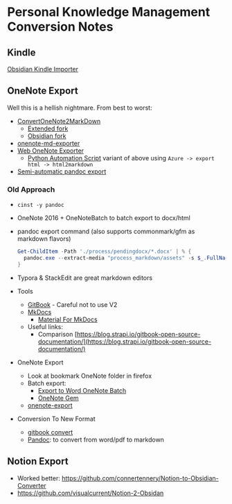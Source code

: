 # Personal Knowledge Management Conversion Notes

## Kindle
[Obsidian Kindle Importer](https://github.com/hadynz/obsidian-kindle-plugin)

## OneNote Export

Well this is a hellish nightmare. From best to worst:
- [ConvertOneNote2MarkDown](https://github.com/SjoerdV/ConvertOneNote2MarkDown)
  - [Extended fork](https://github.com/theohbrothers/ConvertOneNote2MarkDown)
  - [Obsidian fork](https://github.com/rab-bit/ConvertOneNote2MarkDown4Obsidian)
- [onenote-md-exporter](https://github.com/alxnbl/onenote-md-exporter)
- [Web OneNote Exporter](https://sspeiser.github.io/onenote-export)
  - [Python Automation Script](https://www.sspaeti.com/blog/how-to-take-notes-in-2021/#how-did-i-export-my-10-of-onenote-to-markdown) variant of above using `Azure -> export html -> html2markdown`
- [Semi-automatic pandoc export](https://gist.github.com/heardk/ded40b72056cee33abb18f3724e0a580)


### Old Approach

- `cinst -y pandoc`
- OneNote 2016 + OneNoteBatch to batch export to docx/html
- pandoc export command (also supports commonmark/gfm as markdown flavors)
  ```powershell
  Get-ChildItem -Path './process/pendingdocx/*.docx' | % { 
    pandoc.exe --extract-media "process_markdown/assets" -s $_.FullName --wrap=none --reference-links -t commonmark_x -o "process_markdown/$($_.BaseName).md" 
  }
  ```
- Typora & StackEdit are great markdown editors
- Tools
  - [GitBook](https://www.gitbook.com/) - Careful not to use V2
  - [MkDocs](https://www.mkdocs.org/)
    - [Material For MkDocs](https://squidfunk.github.io/mkdocs-material/)
  - Useful links:
    - Comparison [https://blog.strapi.io/gitbook-open-source-documentation/](https://blog.strapi.io/gitbook-open-source-documentation/)

- OneNote Export
  - Look at bookmark OneNote folder in firefox
  - Batch export:
    - [Export to Word OneNote Batch](https://www.onenotegem.com/onenote-batch.html)
    - [OneNote Gem](https://www.onenotegem.com/gem-for-onenote.html)
  - [onenote-export](https://github.com/Sjlver/onenote-export)

- Conversion To New Format
  - [gitbook convert](https://github.com/GitbookIO/gitbook-convert)
  - [Pandoc](https://pandoc.org/): to convert from word/pdf to markdown

## Notion Export

- Worked better: <https://github.com/connertennery/Notion-to-Obsidian-Converter>
- <https://github.com/visualcurrent/Notion-2-Obsidan>
